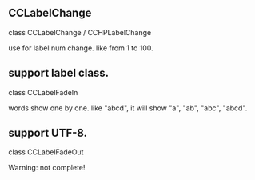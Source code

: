 CCLabelChange
----------------
class CCLabelChange / CCHPLabelChange

use for label num change.  like from 1 to 100.

support label class.
----------------
class CCLabelFadeIn

words show one by one. like "abcd", it will show "a", "ab", "abc", "abcd".

support UTF-8.
----------------
class CCLabelFadeOut

Warning: not complete!
